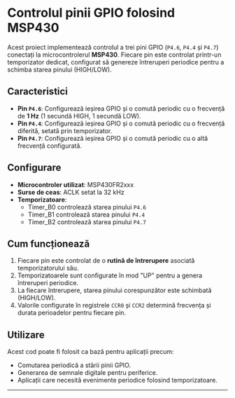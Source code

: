 # Controlul pinii GPIO folosind MSP430

Acest proiect implementează controlul a trei pini GPIO (`P4.6`, `P4.4` și `P4.7`) conectați la microcontrolerul **MSP430**. Fiecare pin este controlat printr-un temporizator dedicat, configurat să genereze întreruperi periodice pentru a schimba starea pinului (HIGH/LOW).  

## Caracteristici
- **Pin `P4.6`**: Configurează ieșirea GPIO și o comută periodic cu o frecvență de **1 Hz** (1 secundă HIGH, 1 secundă LOW).  
- **Pin `P4.4`**: Configurează ieșirea GPIO și o comută periodic cu o frecvență diferită, setată prin temporizator.  
- **Pin `P4.7`**: Configurează ieșirea GPIO și o comută periodic cu o altă frecvență configurată.  

## Configurare
- **Microcontroler utilizat**: MSP430FR2xxx  
- **Surse de ceas**: ACLK setat la 32 kHz  
- **Temporizatoare**: 
  - Timer_B0 controlează starea pinului `P4.6`
  - Timer_B1 controlează starea pinului `P4.4`
  - Timer_B2 controlează starea pinului `P4.7`  

## Cum funcționează
1. Fiecare pin este controlat de o **rutină de întrerupere** asociată temporizatorului său.  
2. Temporizatoarele sunt configurate în mod "UP" pentru a genera întreruperi periodice.  
3. La fiecare întrerupere, starea pinului corespunzător este schimbată (HIGH/LOW).  
4. Valorile configurate în registrele `CCR0` și `CCR2` determină frecvența și durata perioadelor pentru fiecare pin.

## Utilizare
Acest cod poate fi folosit ca bază pentru aplicații precum:  
- Comutarea periodică a stării pinii GPIO.  
- Generarea de semnale digitale pentru periferice.  
- Aplicații care necesită evenimente periodice folosind temporizatoare.  

---
